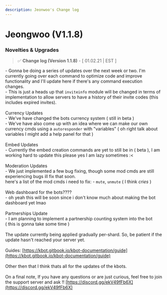 ```yaml
---
description: Jeonwoo's Change log
---
```


# Jeongwoo (V1.1.8)

### Novelties & Upgrades

> ✅ **Change log (Version 1.1.8)** - \[ 01.02.21 | EST ]&#x20;

\- Gonna be doing a series of updates over the next week or two. I'm currently going over each command to optimize code and improve functionality and I'll update here if there's any command execution changes. \
\- This is just a heads up that `inviteinfo` module will be changed in terms of implementation to allow servers to have a history of their invite codes (this includes expired invites). \
\
Currency Updates \
\- We've have changed the bots currency system ( still in beta ) \
\- We've have also come up with an idea where we can make our own currency cmds using a `autoresponder` with "variables" ( oh right talk about variables I might add a help panel for that ) \
\
Embed Updates \
\- Currently the embed creation commands are yet to still be in ( beta ), I am working hard to update this please yes I am lazy sometimes :< \
\
Moderation Updates \
\- We just implemented a few bug fixing, though some mod cmds are still experiencing bugs ill fix that soon.\
here's a list of the mod cmds i need to fix: - `mute`, `unmute` ( I think _cries_ ) \
\
Web dashboard for the bots???? \
\- oh yeah this will be soon since i don't know much about making the bot dashboard yet lmao \
\
Partnerships Update \
\- I am planning to implement a partnership counting system into the bot \
( this is gonna take some time ) \
\
The update currently being applied gradually per-shard. So, be patient if the update hasn't reached your server yet. \
\
Guides: [https://kbot.gitbook.io/kbot-documentation/guide](https://kbot.gitbook.io/kbot-documentation/guide) \
\
Other then that I think thats all for the updates of the kbots.\
\
On a final note, If you have any questions or are just curious, feel free to join the support server and ask !! [https://discord.gg/ekV49fFb6X](https://discord.gg/ekV49fFb6X)
